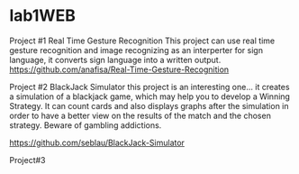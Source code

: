 # lab1WEB
Project #1 Real Time Gesture Recognition
This project can use real time gesture recognition and image recognizing as an interperter for sign language, it converts sign language into a written output.
https://github.com/anafisa/Real-Time-Gesture-Recognition

Project #2 BlackJack Simulator
this project is an interesting one... it creates a simulation of a blackjack game, which may help you to develop a Winning Strategy. It can count cards and also displays graphs after the simulation
in order to have a better view on the results of the match and the chosen strategy. Beware of gambling addictions.

https://github.com/seblau/BlackJack-Simulator

Project#3
